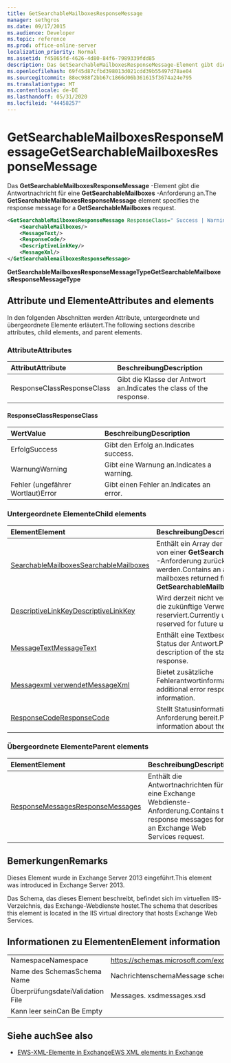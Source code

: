 ```yaml
---
title: GetSearchableMailboxesResponseMessage
manager: sethgros
ms.date: 09/17/2015
ms.audience: Developer
ms.topic: reference
ms.prod: office-online-server
localization_priority: Normal
ms.assetid: f45865fd-4626-4d80-84f6-7989339fdd85
description: Das GetSearchableMailboxesResponseMessage-Element gibt die Antwortnachricht für eine GetSearchableMailboxes-Anforderung an.
ms.openlocfilehash: 69f45d87cfbd398013d021cdd39b55497d78ae04
ms.sourcegitcommit: 88ec988f2bb67c1866d06b361615f3674a24e795
ms.translationtype: MT
ms.contentlocale: de-DE
ms.lasthandoff: 05/31/2020
ms.locfileid: "44458257"
---
```

# <a name="getsearchablemailboxesresponsemessage"></a><span data-ttu-id="85dbc-103">GetSearchableMailboxesResponseMessage</span><span class="sxs-lookup"><span data-stu-id="85dbc-103">GetSearchableMailboxesResponseMessage</span></span>

<span data-ttu-id="85dbc-104">Das **GetSearchableMailboxesResponseMessage** -Element gibt die Antwortnachricht für eine **GetSearchableMailboxes** -Anforderung an.</span><span class="sxs-lookup"><span data-stu-id="85dbc-104">The **GetSearchableMailboxesResponseMessage** element specifies the response message for a **GetSearchableMailboxes** request.</span></span> 
  
```XML
<GetSearchableMailboxesResponseMessage ResponseClass=" Success | Warning | Error ">
    <SearchableMailboxes/>
    <MessageText/>
    <ResponseCode/>
    <DescriptiveLinkKey/>
    <MessageXml/>
</GetSearchablemailboxesResponseMessage>
```

 <span data-ttu-id="85dbc-105">**GetSearchableMailboxesResponseMessageType**</span><span class="sxs-lookup"><span data-stu-id="85dbc-105">**GetSearchableMailboxesResponseMessageType**</span></span>
## <a name="attributes-and-elements"></a><span data-ttu-id="85dbc-106">Attribute und Elemente</span><span class="sxs-lookup"><span data-stu-id="85dbc-106">Attributes and elements</span></span>

<span data-ttu-id="85dbc-107">In den folgenden Abschnitten werden Attribute, untergeordnete und übergeordnete Elemente erläutert.</span><span class="sxs-lookup"><span data-stu-id="85dbc-107">The following sections describe attributes, child elements, and parent elements.</span></span>
  
### <a name="attributes"></a><span data-ttu-id="85dbc-108">Attribute</span><span class="sxs-lookup"><span data-stu-id="85dbc-108">Attributes</span></span>

|<span data-ttu-id="85dbc-109">**Attribut**</span><span class="sxs-lookup"><span data-stu-id="85dbc-109">**Attribute**</span></span>|<span data-ttu-id="85dbc-110">**Beschreibung**</span><span class="sxs-lookup"><span data-stu-id="85dbc-110">**Description**</span></span>|
|:-----|:-----|
|<span data-ttu-id="85dbc-111">ResponseClass</span><span class="sxs-lookup"><span data-stu-id="85dbc-111">ResponseClass</span></span>  <br/> |<span data-ttu-id="85dbc-112">Gibt die Klasse der Antwort an.</span><span class="sxs-lookup"><span data-stu-id="85dbc-112">Indicates the class of the response.</span></span>  <br/> |
   
#### <a name="responseclass"></a><span data-ttu-id="85dbc-113">ResponseClass</span><span class="sxs-lookup"><span data-stu-id="85dbc-113">ResponseClass</span></span>

|<span data-ttu-id="85dbc-114">**Wert**</span><span class="sxs-lookup"><span data-stu-id="85dbc-114">**Value**</span></span>|<span data-ttu-id="85dbc-115">**Beschreibung**</span><span class="sxs-lookup"><span data-stu-id="85dbc-115">**Description**</span></span>|
|:-----|:-----|
|<span data-ttu-id="85dbc-116">Erfolg</span><span class="sxs-lookup"><span data-stu-id="85dbc-116">Success</span></span>  <br/> |<span data-ttu-id="85dbc-117">Gibt den Erfolg an.</span><span class="sxs-lookup"><span data-stu-id="85dbc-117">Indicates success.</span></span>  <br/> |
|<span data-ttu-id="85dbc-118">Warnung</span><span class="sxs-lookup"><span data-stu-id="85dbc-118">Warning</span></span>  <br/> |<span data-ttu-id="85dbc-119">Gibt eine Warnung an.</span><span class="sxs-lookup"><span data-stu-id="85dbc-119">Indicates a warning.</span></span>  <br/> |
|<span data-ttu-id="85dbc-120">Fehler (ungefährer Wortlaut)</span><span class="sxs-lookup"><span data-stu-id="85dbc-120">Error</span></span>  <br/> |<span data-ttu-id="85dbc-121">Gibt einen Fehler an.</span><span class="sxs-lookup"><span data-stu-id="85dbc-121">Indicates an error.</span></span>  <br/> |
   
### <a name="child-elements"></a><span data-ttu-id="85dbc-122">Untergeordnete Elemente</span><span class="sxs-lookup"><span data-stu-id="85dbc-122">Child elements</span></span>

|<span data-ttu-id="85dbc-123">**Element**</span><span class="sxs-lookup"><span data-stu-id="85dbc-123">**Element**</span></span>|<span data-ttu-id="85dbc-124">**Beschreibung**</span><span class="sxs-lookup"><span data-stu-id="85dbc-124">**Description**</span></span>|
|:-----|:-----|
|[<span data-ttu-id="85dbc-125">SearchableMailboxes</span><span class="sxs-lookup"><span data-stu-id="85dbc-125">SearchableMailboxes</span></span>](searchablemailboxes.md) <br/> |<span data-ttu-id="85dbc-126">Enthält ein Array der Postfächer, die von einer **GetSearchableMailboxes** -Anforderung zurückgegeben werden.</span><span class="sxs-lookup"><span data-stu-id="85dbc-126">Contains an array of the mailboxes returned from a **GetSearchableMailboxes** request.</span></span>  <br/> |
|[<span data-ttu-id="85dbc-127">DescriptiveLinkKey</span><span class="sxs-lookup"><span data-stu-id="85dbc-127">DescriptiveLinkKey</span></span>](descriptivelinkkey.md) <br/> |<span data-ttu-id="85dbc-128">Wird derzeit nicht verwendet und für die zukünftige Verwendung reserviert.</span><span class="sxs-lookup"><span data-stu-id="85dbc-128">Currently unused and reserved for future use.</span></span>  <br/> |
|[<span data-ttu-id="85dbc-129">MessageText</span><span class="sxs-lookup"><span data-stu-id="85dbc-129">MessageText</span></span>](messagetext.md) <br/> |<span data-ttu-id="85dbc-130">Enthält eine Textbeschreibung des Status der Antwort.</span><span class="sxs-lookup"><span data-stu-id="85dbc-130">Provides a text description of the status of the response.</span></span>  <br/> |
|[<span data-ttu-id="85dbc-131">Messagexml verwendet</span><span class="sxs-lookup"><span data-stu-id="85dbc-131">MessageXml</span></span>](messagexml.md) <br/> |<span data-ttu-id="85dbc-132">Bietet zusätzliche Fehlerantwortinformationen.</span><span class="sxs-lookup"><span data-stu-id="85dbc-132">Provides additional error response information.</span></span>  <br/> |
|[<span data-ttu-id="85dbc-133">ResponseCode</span><span class="sxs-lookup"><span data-stu-id="85dbc-133">ResponseCode</span></span>](responsecode.md) <br/> |<span data-ttu-id="85dbc-134">Stellt Statusinformationen zur Anforderung bereit.</span><span class="sxs-lookup"><span data-stu-id="85dbc-134">Provides status information about the request.</span></span>  <br/> |
   
### <a name="parent-elements"></a><span data-ttu-id="85dbc-135">Übergeordnete Elemente</span><span class="sxs-lookup"><span data-stu-id="85dbc-135">Parent elements</span></span>

|<span data-ttu-id="85dbc-136">**Element**</span><span class="sxs-lookup"><span data-stu-id="85dbc-136">**Element**</span></span>|<span data-ttu-id="85dbc-137">**Beschreibung**</span><span class="sxs-lookup"><span data-stu-id="85dbc-137">**Description**</span></span>|
|:-----|:-----|
|[<span data-ttu-id="85dbc-138">ResponseMessages</span><span class="sxs-lookup"><span data-stu-id="85dbc-138">ResponseMessages</span></span>](responsemessages.md) <br/> |<span data-ttu-id="85dbc-139">Enthält die Antwortnachrichten für eine Exchange Webdienste-Anforderung.</span><span class="sxs-lookup"><span data-stu-id="85dbc-139">Contains the response messages for an Exchange Web Services request.</span></span>  <br/> |
   
## <a name="remarks"></a><span data-ttu-id="85dbc-140">Bemerkungen</span><span class="sxs-lookup"><span data-stu-id="85dbc-140">Remarks</span></span>

<span data-ttu-id="85dbc-141">Dieses Element wurde in Exchange Server 2013 eingeführt.</span><span class="sxs-lookup"><span data-stu-id="85dbc-141">This element was introduced in Exchange Server 2013.</span></span>
  
<span data-ttu-id="85dbc-142">Das Schema, das dieses Element beschreibt, befindet sich im virtuellen IIS-Verzeichnis, das Exchange-Webdienste hostet.</span><span class="sxs-lookup"><span data-stu-id="85dbc-142">The schema that describes this element is located in the IIS virtual directory that hosts Exchange Web Services.</span></span>
  
## <a name="element-information"></a><span data-ttu-id="85dbc-143">Informationen zu Elementen</span><span class="sxs-lookup"><span data-stu-id="85dbc-143">Element information</span></span>

|||
|:-----|:-----|
|<span data-ttu-id="85dbc-144">Namespace</span><span class="sxs-lookup"><span data-stu-id="85dbc-144">Namespace</span></span>  <br/> |https://schemas.microsoft.com/exchange/services/2006/messages  <br/> |
|<span data-ttu-id="85dbc-145">Name des Schemas</span><span class="sxs-lookup"><span data-stu-id="85dbc-145">Schema Name</span></span>  <br/> |<span data-ttu-id="85dbc-146">Nachrichtenschema</span><span class="sxs-lookup"><span data-stu-id="85dbc-146">Message schema</span></span>  <br/> |
|<span data-ttu-id="85dbc-147">Überprüfungsdatei</span><span class="sxs-lookup"><span data-stu-id="85dbc-147">Validation File</span></span>  <br/> |<span data-ttu-id="85dbc-148">Messages. xsd</span><span class="sxs-lookup"><span data-stu-id="85dbc-148">messages.xsd</span></span>  <br/> |
|<span data-ttu-id="85dbc-149">Kann leer sein</span><span class="sxs-lookup"><span data-stu-id="85dbc-149">Can Be Empty</span></span>  <br/> ||
   
## <a name="see-also"></a><span data-ttu-id="85dbc-150">Siehe auch</span><span class="sxs-lookup"><span data-stu-id="85dbc-150">See also</span></span>



- [<span data-ttu-id="85dbc-151">EWS-XML-Elemente in Exchange</span><span class="sxs-lookup"><span data-stu-id="85dbc-151">EWS XML elements in Exchange</span></span>](ews-xml-elements-in-exchange.md)

